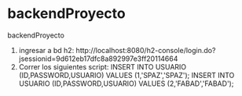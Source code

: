 # backendProyecto
 backendProyecto

1. ingresar a bd h2: http://localhost:8080/h2-console/login.do?jsessionid=9d612eb17dfc8a892997e3ff20114664
2. Correr los siguientes script:
INSERT INTO USUARIO (ID,PASSWORD,USUARIO) VALUES (1,'SPAZ','SPAZ');
INSERT INTO USUARIO (ID,PASSWORD,USUARIO) VALUES (2,'FABAD','FABAD');
